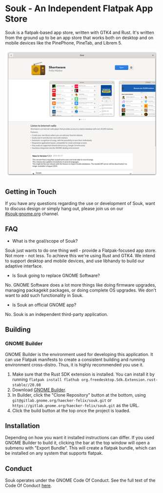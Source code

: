 # Souk - An Independent Flatpak App Store

Souk is a flatpak-based app store, written with GTK4 and Rust.
It's written from the ground up to be an app store that works both
on desktop and on mobile devices like the PinePhone, PineTab, and Librem 5.

![Screenshot of Souk's app details page](data/screenshots/app-details.png)

## Getting in Touch
If you have any questions regarding the use or development of Souk,
want to discuss design or simply hang out, please join us on our [#souk:gnome.org](https://matrix.to/#/#souk:gnome.org) channel.

## FAQ
- What is the goal/scope of Souk?

Souk just wants to do one thing well - provide a Flatpak-focused app store. Not more - not less. To achieve this we're using Rust and GTK4. We intend to support desktop and mobile devices, and use libhandy to build our adaptive interface.

- Is Souk going to replace GNOME Software?

No. GNOME Software does a lot more things like doing firmware upgrades, managing packagekit packages, or doing complete OS upgrades. We don't want to add such functionality in Souk.

- Is Souk an official GNOME app?

No. Souk is an independent third-party application.

## Building

### GNOME Builder

GNOME Builder is the environment used for developing this application. It can use Flatpak manifests to create a consistent building and running environment cross-distro. Thus, it is highly
recommended you use it.

1. Make sure that the Rust SDK extension is installed. You can install it by running `flatpak install flathub org.freedesktop.Sdk.Extension.rust-stable//20.08`
2. Download [GNOME Builder](https://flathub.org/apps/details/org.gnome.Builder).
3. In Builder, click the "Clone Repository" button at the bottom, using `git@gitlab.gnome.org/haecker-felix/souk.git`
or `https://gitlab.gnome.org/haecker-felix/souk.git` as the URL.
4. Click the build button at the top once the project is loaded.


## Installation

Depending on how you want it installed instructions can differ. If you
used GNOME Builder to build it, clicking the bar at the top window will 
open a submenu with "Export Bundle". This will create a flatpak bundle, 
which can be installed on any system that supports flatpak.

## Conduct

Souk operates under the GNOME Code Of Conduct. See the full
text of the Code Of Conduct [here](CODE_OF_CONDUCT.md).
